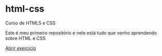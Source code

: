 # html-css
 Curso de HTML5 e CSS

Este é meu primeiro repositório e nele está tudo que venho aprendendo sobre HTML e CSS

<a href = https://pedrohpires.github.io/html-css/exercicios/ex014>Abrir exercicio</a>
